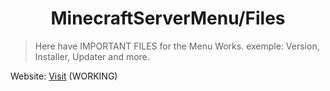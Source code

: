 <h1 align="center"> MinecraftServerMenu/Files </h1>

> Here have IMPORTANT FILES for the Menu Works. exemple: Version, Installer, Updater and more.

Website: [Visit](https://RamiresOliv.github.io/MinecraftServerMenu) (WORKING)
